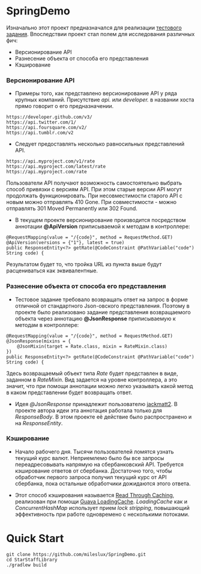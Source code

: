# SpringDemo

Изначально этот проект предназначался для реализации [тестового задания](https://github.com/newpointer/currency-rate-api). Впоследствии проект стал полем для исследования различных фич:

* Версионирование API
* Разнесение объекта от способа его представления
* Кэширование 

### Версионирование API

* Примеры того, как представлено версионирование API у ряда крупных компаний. Присутствие *api.* или *developer.* в названии хоста прямо говорит о его предназначении.

```
https://developer.github.com/v3/
https://api.twitter.com/1/
https://api.foursquare.com/v2/
https://api.tumblr.com/v2
```

* Следует предоставлять несколько равносильных представлений API. 

```
https://api.myproject.com/v1/rate
https://api.myproject.com/latest/rate
https://api.myproject.com/rate
```

Пользователи API получают возможность самостоятельно выбрать способ привязки с версиям API. При этом старые версии API могут продолжать функционировать. При несовместимости старого API с новым можно отправлять 410 Gone. При совместимости - можно отправлять 301 Moved Permanently или 302 Found.

* В текущем проекте версионирование производится посредством аннотации **@ApiVersion** приписываемой к методам в контроллере:

```
@RequestMapping(value = "/{code}", method = RequestMethod.GET)
@ApiVersion(versions = {"1"}, latest = true)
public ResponseEntity<?> getRate(@CodeConstraint @PathVariable("code") String code) {
```

Результатом будет то, что тройка URL из пункта выше будут расцениваться как эквивалентные.

### Разнесение объекта от способа его представления

* Тестовое задание требовало возвращать ответ на запрос в форме отличной от стандартного Json-овского представления. Поэтому в проекте было реализовано задание представления возвращаемого объекта через аннотацию **@JsonResponse** приписываемую к методам в контроллере:

```
@RequestMapping(value = "/{code}", method = RequestMethod.GET)
@JsonResponse(mixins = {
    @JsonMixin(target = Rate.class, mixin = RateMixin.class)
})
public ResponseEntity<?> getRate(@CodeConstraint @PathVariable("code") String code) {
```

Здесь возвращаемый объект типа *Rate* будет представлен в виде, заданном в *RateMixin*. Вид задается на уровне контроллера, а это значит, что при помощи аннотации можно легко указывать какой метод в каком представлении будет возвращать ответ.

* Идея *@JsonResponse* принадлежит пользователю [jackmatt2](https://github.com/jackmatt2/JsonResponse). В проекте автора идеи эта аннотация работала только для *ResponseBody*. В этом проекте её действие было распространено и на *ResponseEntity*.

### Кэширование

* Начало рабочего дня. Тысячи пользователей ломятся узнать текущий курс валют. Неприемлемо было бы все запросы переадресовывать напрямую на сбербанковский API. Требуется кэширование ответов от сбербанка. Достаточно того, чтобы обработчик первого запроса получил текущий курс от API сбербанка, пока остальные обработчики дожидаются этого ответа. 

* Этот способ кэширования называется [Read Through Caching](http://docs.oracle.com/cd/E24290_01/coh.371/e22837/cache_rtwtwbra.htm#COHDG5179), реализован при помощи [Guava LoadingCache](http://docs.guava-libraries.googlecode.com/git/javadoc/com/google/common/cache/LoadingCache.html). *LoadingCache* как и *ConcurrentHashMap* использует прием *lock stripping*, повышающий эффективность при работе одновремено с несколькими потоками.

# Quick Start

```
git clone https://github.com/mileslux/SpringDemo.git
cd StarStaffLibrary
./gradlew build
```
